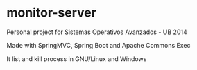 monitor-server
==============

Personal project for Sistemas Operativos Avanzados - UB 2014

Made with SpringMVC, Spring Boot and Apache Commons Exec

It list and kill process in GNU/Linux and Windows
